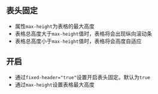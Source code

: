 ## 表头固定
+ 属性`max-height`为表格的最大高度
+ 表格总高度大于`max-height`值时，表格将会出现纵向滚动条
+ 表格总高度小于`max-height`值时，表格将会高度自适应

## 开启
+ 通过`fixed-header="true"`设置开启表头固定。默认为`true`
+ 通过`max-height`设置表格最大高度
<mr />
<script setup>
import mr from "./默认.vue";

</script>